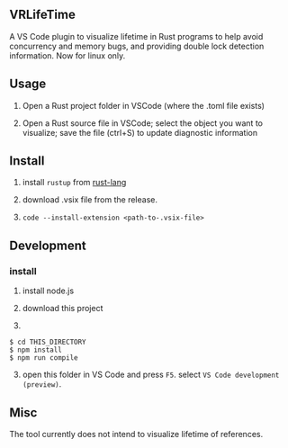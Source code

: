 VRLifeTime
--------
A VS Code plugin to visualize lifetime in Rust programs to help avoid concurrency and memory bugs, and providing double lock detection information.
Now for linux only.


## Usage

1. Open a Rust project folder in VSCode (where the .toml file exists)

2. Open a Rust source file in VSCode; select the object you want to visualize; save the file (ctrl+S) to update diagnostic information

## Install

1. install `rustup` from [rust-lang](https://www.rust-lang.org/)

1. download .vsix file from the release.

2. `code --install-extension <path-to-.vsix-file>`



## Development

### install

1. install node.js

1. download this project

2. 
```
$ cd THIS_DIRECTORY
$ npm install
$ npm run compile
```

3. open this folder in VS Code and press `F5`. select `VS Code development (preview)`.

## Misc

The tool currently does not intend to visualize lifetime of references.
